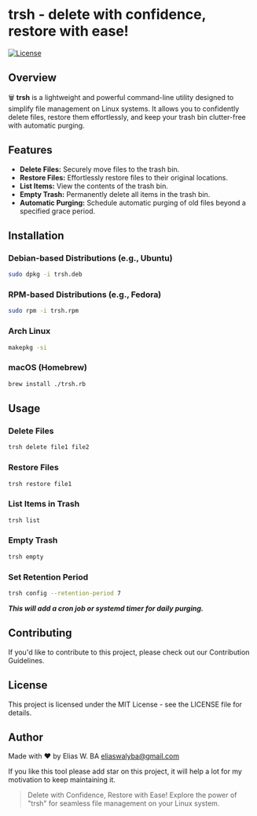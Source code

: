# trsh - delete with confidence, restore with ease!

[![License](https://img.shields.io/badge/License-MIT-blue.svg)](LICENSE)

## Overview

🗑️ **trsh** is a lightweight and powerful command-line utility designed to simplify file management on Linux systems. It allows you to confidently delete files, restore them effortlessly, and keep your trash bin clutter-free with automatic purging.

## Features

- **Delete Files:** Securely move files to the trash bin.
- **Restore Files:** Effortlessly restore files to their original locations.
- **List Items:** View the contents of the trash bin.
- **Empty Trash:** Permanently delete all items in the trash bin.
- **Automatic Purging:** Schedule automatic purging of old files beyond a specified grace period.

## Installation

### Debian-based Distributions (e.g., Ubuntu)

```bash
sudo dpkg -i trsh.deb
```

### RPM-based Distributions (e.g., Fedora)

```bash
sudo rpm -i trsh.rpm
```

### Arch Linux

```bash
makepkg -si
```

### macOS (Homebrew)

```bash
brew install ./trsh.rb
```

## Usage

### Delete Files

```bash
trsh delete file1 file2
```

### Restore Files

```bash
trsh restore file1
```

### List Items in Trash

```bash
trsh list
```

### Empty Trash

```bash
trsh empty
```

### Set Retention Period

```bash
trsh config --retention-period 7
```

***This will add a cron job or systemd timer for daily purging.***

## Contributing

If you'd like to contribute to this project, please check out our Contribution Guidelines.

## License
This project is licensed under the MIT License - see the LICENSE file for details.

## Author
Made with ❤️ by Elias W. BA <eliaswalyba@gmail.com>

If you like this tool please add star on this project, it will help a lot for my motivation to keep maintaining it.

> Delete with Confidence, Restore with Ease! Explore the power of "trsh" for seamless file management on your Linux system.
